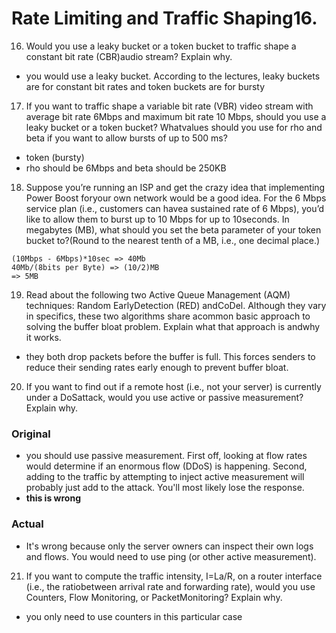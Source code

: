Rate Limiting and Traffic Shaping16.
===================================

16. Would you use a leaky bucket or a token bucket to traffic shape a constant bit rate (CBR)audio stream? Explain
why.

  - you would use a leaky bucket. According to the lectures, leaky buckets are for constant bit rates and token buckets are for bursty

17.  If you want to traffic shape a variable bit rate (VBR) video stream with average bit rate 6Mbps and maximum bit rate 10 Mbps, should you use
a leaky bucket or a token bucket? Whatvalues should you use for rho and beta if you want to allow bursts of up to 500 ms?

  - token (bursty)
  - rho should be 6Mbps and beta should be 250KB

18.  Suppose you’re running an ISP and get the crazy idea that implementing Power Boost foryour own network would be a good idea. For the 6 Mbps service plan (i.e., customers can
havea sustained rate of 6 Mbps), you’d like to allow them to burst up to 10 Mbps for up to 10seconds. In megabytes (MB), what should you set the beta
parameter of your token bucket to?(Round to the nearest tenth of a MB, i.e., one decimal place.)

```
(10Mbps - 6Mbps)*10sec => 40Mb
40Mb/(8bits per Byte) => (10/2)MB
=> 5MB
```


19.  Read about the following two ​Active Queue Management (AQM)​ techniques: ​Random EarlyDetection (RED)​ and​​CoDel​.
  Although they vary in specifics, these two algorithms share acommon basic approach to solving the buffer bloat problem. Explain what that approach is andwhy it works.

  - they both drop packets before the buffer is full. This forces senders to reduce their sending rates early enough to prevent buffer bloat.

20.  If you want to find out if a remote host (i.e., not ​your ​server) is currently under a DoSattack, would you use active or passive
     measurement? Explain why.

### Original
  - you should use passive measurement. First off, looking at flow rates would determine if an enormous flow (DDoS) is happening. Second, adding to
    the traffic by attempting to inject active measurement will probably just add to the attack. You'll most likely lose the response.
  - **this is wrong**

### Actual
  - It's wrong because only the server owners can inspect their own logs and flows. You would need to use ping (or other active measurement).

21.  If you want to compute the traffic intensity, I=La/R, on a router interface (i.e., the ratiobetween arrival rate
and forwarding rate), would you use Counters, Flow Monitoring, or PacketMonitoring? Explain why.

  - you only need to use counters in this particular case
